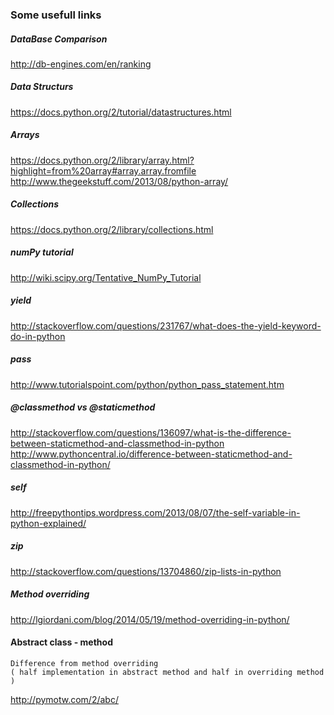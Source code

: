 ### Some usefull links 

##### DataBase Comparison
http://db-engines.com/en/ranking


##### Data Structurs
https://docs.python.org/2/tutorial/datastructures.html


##### Arrays
https://docs.python.org/2/library/array.html?highlight=from%20array#array.array.fromfile
http://www.thegeekstuff.com/2013/08/python-array/


##### Collections
https://docs.python.org/2/library/collections.html

##### numPy tutorial
http://wiki.scipy.org/Tentative_NumPy_Tutorial


##### yield
http://stackoverflow.com/questions/231767/what-does-the-yield-keyword-do-in-python

##### pass
http://www.tutorialspoint.com/python/python_pass_statement.htm


##### @classmethod vs @staticmethod  
http://stackoverflow.com/questions/136097/what-is-the-difference-between-staticmethod-and-classmethod-in-python
http://www.pythoncentral.io/difference-between-staticmethod-and-classmethod-in-python/

##### self
http://freepythontips.wordpress.com/2013/08/07/the-self-variable-in-python-explained/

##### zip 
http://stackoverflow.com/questions/13704860/zip-lists-in-python

##### Method overriding
http://lgiordani.com/blog/2014/05/19/method-overriding-in-python/


#### Abstract class - method
    Difference from method overriding 
    ( half implementation in abstract method and half in overriding method )
http://pymotw.com/2/abc/


